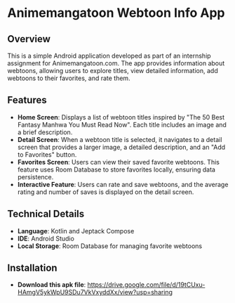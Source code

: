 # Animemangatoon Webtoon Info App

## Overview

This is a simple Android application developed as part of an internship assignment for Animemangatoon.com. The app provides information about webtoons, allowing users to explore titles, view detailed information, add webtoons to their favorites, and rate them.

## Features

- **Home Screen**: Displays a list of webtoon titles inspired by "The 50 Best Fantasy Manhwa You Must Read Now". Each title includes an image and a brief description.
- **Detail Screen**: When a webtoon title is selected, it navigates to a detail screen that provides a larger image, a detailed description, and an "Add to Favorites" button.
- **Favorites Screen**: Users can view their saved favorite webtoons. This feature uses Room Database to store favorites locally, ensuring data persistence.
- **Interactive Feature**: Users can rate and save webtoons, and the average rating and number of saves is displayed on the detail screen.

## Technical Details

- **Language**: Kotlin and Jeptack Compose
- **IDE**: Android Studio
- **Local Storage**: Room Database for managing favorite webtoons

## Installation

- **Download this apk file**: https://drive.google.com/file/d/19tCUxu-HAmgV5ykWpU9SDu7VkVxyddXx/view?usp=sharing
